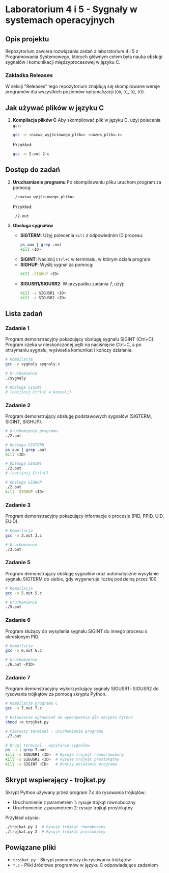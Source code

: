 # Laboratorium 4 i 5 - Sygnały w systemach operacyjnych

## Opis projektu
Repozytorium zawiera rozwiązania zadań z laboratorium 4 i 5 z Programowania Systemowego, których głównym celem była nauka obsługi sygnałów i komunikacji międzyprocesowej w języku C.

### Zakładka Releases
W sekcji "Releases" tego repozytorium znajdują się skompilowane wersje programów dla wszystkich poziomów optymalizacji (`O0`, `O1`, `O2`, `O3`). 

## Jak używać plików w języku C

1. **Kompilacja plików C**
   Aby skompilować plik w języku C, użyj polecenia `gcc`:
   ```bash
   gcc -o <nazwa_wyjściowego_pliku> <nazwa_pliku.c>
   ```
   Przykład:
   ```bash
   gcc -o 2.out 2.c
   ```
## Dostęp do zadań


2. **Uruchamianie programu**
   Po skompilowaniu pliku uruchom program za pomocą:
   ```bash
   ./<nazwa_wyjściowego_pliku>
   ```
   Przykład:
   ```bash
   ./2.out
   ```

3. **Obsługa sygnałów**
   - **SIGTERM**: Użyj polecenia `kill` z odpowiednim ID procesu:
     ```bash
     ps aux | grep .out
     kill <ID>
     ```
   - **SIGINT**: Naciśnij `Ctrl+C` w terminalu, w którym działa program.
   - **SIGHUP**: Wyślij sygnał za pomocą:
     ```bash
     kill -SIGHUP <ID>
     ```
   - **SIGUSR1/SIGUSR2**: W przypadku zadania 7, użyj:
     ```bash
     kill -s SIGUSR1 <ID>
     kill -s SIGUSR2 <ID>
     ```

## Lista zadań


### Zadanie 1
Program demonstracyjny pokazujący obsługę sygnału SIGINT (Ctrl+C). Program czeka w nieskończonej pętli na naciśnięcie Ctrl+C, a po otrzymaniu sygnału, wyświetla komunikat i kończy działanie.

```bash
# Kompilacja
gcc -o sygnaly sygnaly.c

# Uruchomienie
./sygnaly

# Obsługa SIGINT
# (naciśnij Ctrl+C w konsoli)
```

### Zadanie 2
Program demonstrujący obsługę podstawowych sygnałów (SIGTERM, SIGINT, SIGHUP).

```bash
# Uruchomienie programu
./2.out

# Obsługa SIGTERM
ps aux | grep .out
kill <ID>

# Obsługa SIGINT
./2.out
# (naciśnij Ctrl+C)

# Obsługa SIGHUP
./2.out
kill -SIGHUP <ID> 
```

### Zadanie 3
Program demonstracyjny pokazujący informacje o procesie (PID, PPID, UID, EUID).

```bash
# Kompilacja
gcc -o 3.out 3.c

# Uruchomienie
./3.out
```
### Zadanie 5
Program demonstrujący obsługę sygnałów oraz automatyczne wysyłanie sygnału SIGTERM do siebie, gdy wygeneruje liczbę podzielną przez 100.

```bash
# Kompilacja
gcc -o 5.out 5.c

# Uruchomienie
./5.out
```

### Zadanie 6
Program służący do wysyłania sygnału SIGINT do innego procesu o określonym PID.

```bash
# Kompilacja
gcc -o 6.out 6.c

# Uruchomienie
./6.out <PID>
```

### Zadanie 7
Program demonstracyjny wykorzystujący sygnały SIGUSR1 i SIGUSR2 do rysowania trójkątów za pomocą skryptu Python.

```bash
# Kompilacja programu C
gcc -o 7.out 7.c

# Ustawienie uprawnień do wykonywania dla skryptu Python
chmod +x trojkat.py

# Pierwszy terminal - uruchomienie programu
./7.out

# Drugi terminal - wysyłanie sygnałów
ps -u | grep 7.out
kill -s SIGUSR1 <ID>  # Rysuje trójkąt równoramienny
kill -s SIGUSR2 <ID>  # Rysuje trójkąt prostokątny
kill -s SIGINT <ID>   # Kończy działanie programu
```

## Skrypt wspierający - trojkat.py

Skrypt Python używany przez program 7.c do rysowania trójkątów:

- Uruchomienie z parametrem 1: rysuje trójkąt równoboczny
- Uruchomienie z parametrem 2: rysuje trójkąt prostokątny

Przykład użycia:
```bash
./trojkat.py 1  # Rysuje trójkąt równoboczny
./trojkat.py 2  # Rysuje trójkąt prostokątny
```

## Powiązane pliki

- `trojkat.py` - Skrypt pomocniczy do rysowania trójkątów
- `*.c` - Pliki źródłowe programów w języku C odpowiadające zadaniom